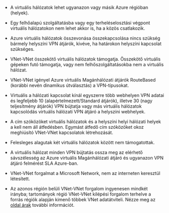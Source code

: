 - A virtuális hálózatok lehet ugyanazon vagy másik Azure régióban (helyek).

- Egy felhőalapú szolgáltatásba vagy egy terheléselosztási végpont virtuális hálózatokon nem lehet akkor is, ha a közös csatlakozik.

- Azure virtuális hálózatok összevonása összekapcsolása nincs szükség bármely helyszíni VPN átjárók, kivéve, ha határokon helyszíni kapcsolat szükséges.

- VNet-VNet összekötő virtuális hálózatok támogatja. Összekötő virtuális gépeken futó támogatja, vagy nem felhőszolgáltatásokba nem a virtuális hálózat.

- VNet-VNet igényel Azure virtuális Magánhálózati átjárók RouteBased (korábbi nevén dinamikus útválasztás) a VPN-típusokat. 

- Virtuális a hálózati kapcsolat kínál egyszerre több webhelyen VPN adatai és legfeljebb 10 (alapértelmezett/Standard átjárók), illetve 30 (nagy teljesítmény átjárók) VPN bújtatja vagy más virtuális hálózatok kapcsolódás virtuális hálózati VPN átjáró a helyszíni webhelyek.

- A cím szóközöket virtuális hálózatok és a helyszíni helyi hálózati helyek a kell nem áll átfedésben. Egymást átfedő cím szóközöket okoz meghiúsító VNet-VNet kapcsolatok létrehozását.

- Felesleges alagutak két virtuális hálózatok között nem támogatottak.

- A virtuális hálózat minden VPN bújtatás ossza meg az elérhető sávszélesség az Azure virtuális Magánhálózati átjáró és ugyanazon VPN átjáró felmérést SLA Azure-ban.

- VNet-VNet forgalmat a Microsoft Network, nem az interneten keresztül létesített.

- Az azonos régión belüli VNet-VNet forgalom ingyenesen mindkét irányba; tartományok régió VNet-VNet kilépési forgalom terhelve a forrás régiók alapján kimenő többek VNet adatátviteli. Nézze meg az [oldal árak](https://azure.microsoft.com/pricing/details/vpn-gateway/) további információt.